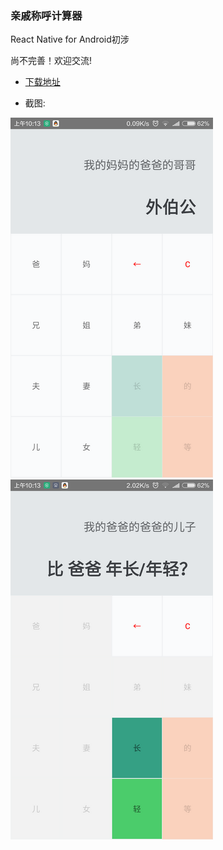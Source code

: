 ### 亲戚称呼计算器

React Native for Android初涉

尚不完善！欢迎交流!

* [下载地址](http://workhard.top/app-release.apk) 

* 截图: 


![](./screenshot2.png)
![](./screenshot1.png)

